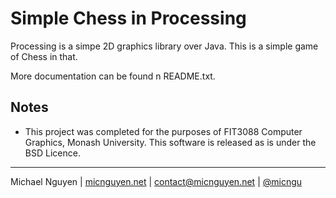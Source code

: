 # Simple Chess in Processing #

Processing is a simpe 2D graphics library over Java. This is a simple game of Chess in that. 

More documentation can be found n README.txt.

## Notes ##

- This project was completed for the purposes of FIT3088 Computer Graphics, Monash University. This software is released as is under the BSD Licence. 

---
Michael Nguyen | [micnguyen.net](http://micnguyen.net) | [contact@micnguyen.net](mailto:contact@micnguyen.net) | [@micngu](http://www.twitter.com/micngu)